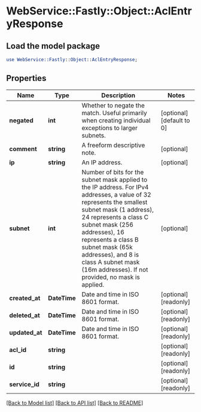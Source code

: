 # WebService::Fastly::Object::AclEntryResponse

## Load the model package
```perl
use WebService::Fastly::Object::AclEntryResponse;
```

## Properties
Name | Type | Description | Notes
------------ | ------------- | ------------- | -------------
**negated** | **int** | Whether to negate the match. Useful primarily when creating individual exceptions to larger subnets. | [optional] [default to 0]
**comment** | **string** | A freeform descriptive note. | [optional] 
**ip** | **string** | An IP address. | [optional] 
**subnet** | **int** | Number of bits for the subnet mask applied to the IP address.  For IPv4 addresses, a value of 32 represents the smallest subnet mask (1 address), 24 represents a class C subnet mask (256 addresses), 16 represents a class B subnet mask (65k addresses),  and 8 is class A subnet mask (16m addresses). If not provided, no mask is applied. | [optional] 
**created_at** | **DateTime** | Date and time in ISO 8601 format. | [optional] [readonly] 
**deleted_at** | **DateTime** | Date and time in ISO 8601 format. | [optional] [readonly] 
**updated_at** | **DateTime** | Date and time in ISO 8601 format. | [optional] [readonly] 
**acl_id** | **string** |  | [optional] [readonly] 
**id** | **string** |  | [optional] [readonly] 
**service_id** | **string** |  | [optional] [readonly] 

[[Back to Model list]](../README.md#documentation-for-models) [[Back to API list]](../README.md#documentation-for-api-endpoints) [[Back to README]](../README.md)


